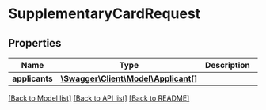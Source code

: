 # SupplementaryCardRequest

## Properties
Name | Type | Description | Notes
------------ | ------------- | ------------- | -------------
**applicants** | [**\Swagger\Client\Model\Applicant[]**](Applicant.md) |  | 

[[Back to Model list]](../../README.md#documentation-for-models) [[Back to API list]](../../README.md#documentation-for-api-endpoints) [[Back to README]](../../README.md)

